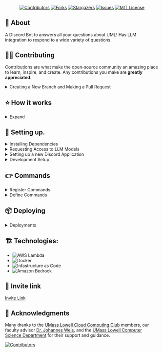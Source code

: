 <div align="center">

[![Contributors](https://img.shields.io/github/contributors/UMLCloudComputing/rowdybot.svg?style=for-the-badge)](https://github.com/UMLCloudComputing/rowdybot/graphs/contributors)
[![Forks](https://img.shields.io/github/forks/UMLCloudComputing/rowdybot.svg?style=for-the-badge)](https://github.com/UMLCloudComputing/rowdybot/network/members)
[![Stargazers](https://img.shields.io/github/stars/UMLCloudComputing/rowdybot.svg?style=for-the-badge)](https://github.com/UMLCloudComputing/rowdybot/stargazers)
[![Issues](https://img.shields.io/github/issues/UMLCloudComputing/rowdybot.svg?style=for-the-badge)](https://github.com/UMLCloudComputing/rowdybot/issues)
[![MIT License](https://img.shields.io/github/license/UMLCloudComputing/rowdybot.svg?style=for-the-badge)](https://github.com/UMLCloudComputing/rowdybot/blob/master/LICENSE)
</div>



## 📘 About
A Discord Bot to answers all your questions about UML! Has LLM integration to respond to a wide variety of questions.

## 👨‍💻 Contributing

Contributions are what make the open-source community an amazing place to learn, inspire, and create. Any contributions you make are **greatly appreciated**.

<details>
<summary>Creating a New Branch and Making a Pull Request</summary>

Follow these steps to contribute to the project with a new feature or bug fix:

### Step 1: Create a New Branch
Before starting your work, ensure you're on the `main` branch and that it's up to date.

```sh
git checkout main
git pull origin main
```

Create a new branch for your feature or bug fix. Follow a naming convention like `feature/<feature-name>` or `bugfix/<bug-name>`.

```sh
git checkout -b feature/my-new-feature
# or
git checkout -b bugfix/my-bug-fix
```

### Step 2: Make Your Changes
Implement your feature or fix the bug in your branch. Commit your changes using clear, concise, and conventional commit messages following the guidelines at [conventionalcommits.org](https://www.conventionalcommits.org).

```sh
git add .
git commit -m "feat: add my new feature"
# or
git commit -m "fix: correct a bug"
```

Optionally, if you assigned yourself an issue, you can automatically create and link a branch using the GitHub UI. Click on the "Create a branch" button and select the option to create a new branch for the issue.

### Step 3: Push Your Changes
Push your changes to the repository.

```sh
git push origin feature/my-new-feature
# or
git push origin bugfix/my-bug-fix
```

#### Style Guide
- Use clear, concise, and conventional commit messages. Commit messages should follow this specification https://www.conventionalcommits.org/en/v1.0.0/
- Follow the best software development practices and write clean, maintainable code.
- For ReactJS, follow this style guide: <https://dev.to/abrahamlawson/react-style-guide-24pp>. Except use indendantation of 4 spaces instead of 2.

### Step 4: Create a Pull Request
Go to the GitHub repository page and click on the "Pull request" button. Select your branch and provide a detailed description of your changes. Explain why your changes should be merged into the main branch.

### Step 5: Review and Merge
Wait for the project maintainers to review your pull request. They may request changes. Once your pull request is approved, a project maintainer will merge it into the main branch.

Thank you for your contribution!

</details>

## ⭐ How it works

<details>

<summary>Expand</summary>

The interaction model with the bot is asynchronous.

Upon executing a slash command, Discord will call the URL specified in "Interaction Endpoints URL" (which can be specified in the discord app development portal).
The result of discord calling this URL will execute our Lambda Function (which is created through running `cdk deploy` on this repository). The lambda function handles the interaction request and sends a response back to the user.

When the bot is not in use, the Lambda Function will not run, significantly saving costs compared to an EC2 instance.
</details>

## 🚀 Setting up.
<details>
<summary>Installing Dependencies</summary>

- [AWS CLI](https://docs.aws.amazon.com/cli/latest/userguide/getting-started-install.html)
- [Node.JS](https://github.com/nvm-sh/nvm)
- Python `sudo apt install python3`
- AWS CDK `npm install -g aws-cdk`
- Pyyaml `pip install pyyaml`
- Requests `pip install requests`

</details>

<details>
<summary>Requesting Access to LLM Models</summary>

1. Head to your main AWS Dashboard and search for Amazon Bedrock. Click on Amazon Bedrock

![image](https://github.com/UMLCloudComputing/rowdybot/assets/136134023/26fdea83-2d4e-4a06-a4d1-e15071ec6b8e)

2. Click on Get Started

![image](https://github.com/UMLCloudComputing/rowdybot/assets/136134023/db7aa135-d3ea-494c-8048-c6e75f7c64ae)

Click on the Titan Models category and request access to Titan Text G1 - Premiere, Titan Text G1 - Lite, and Titan Text Embeddings v2
**If you're using the Cloud Computing Club account, then the necessary models have already been requested.**
![image](https://github.com/UMLCloudComputing/rowdybot/assets/136134023/a6b0b9c3-f5f2-402d-a41e-418e54f9aafb)

</details>

<details>
<summary>Setting up a new Discord Application</summary>

1. Go to discord.dev and create a new application.
2. Follow the documentation here to create a knowledge base that is connected to Pinecone https://docs.pinecone.io/integrations/amazon-bedrock

Navigate to application creation
![image](https://github.com/UMLCloudComputing/rowdybot/assets/136134023/faa98e19-935e-4d27-a37d-afccdbb9cc77)

Put the name of your application here and accept the terms of service.
![image](https://github.com/UMLCloudComputing/rowdybot/assets/136134023/cf796994-3e4d-4e8f-b208-0e191fa0a6d3)

6. Get your Bot ID, Secret Key, and Public Key. Examples of where you find them are below.

Bot ID:
![image](https://github.com/UMLCloudComputing/rowdybot/assets/136134023/fc627f8a-ef30-4a3a-a8e3-1fc1dff7884c)

Secret Key:
![image](https://github.com/UMLCloudComputing/rowdybot/assets/136134023/bead23af-2180-4ad3-a254-afb1d1d2121a)

Public Key:
![image](https://github.com/UMLCloudComputing/rowdybot/assets/136134023/595f713f-c415-4b1d-937f-86929e0c5e00)

7. Save them to a safe place. You will be needing these in the next step.
</details>

<details>
<summary>Development Setup</summary>
   
1. Install the tools listed in the Dependencies section of the README.md
2. Clone the repository to a your local device.
3. Create an IAM user and give them full access to Amazon Bedrock, DynamoDB, S3, and AWS Lambda.
4. Run `aws configure` to setup your AWS credentials.
5. Create a .env in the root of the repository. Enter your AWS credentials as such:
```
AWS_ACCESS_KEY_ID=
AWS_SECRET_ACCESS_KEY=
```
1. Create a DyanmoDB table and note down the name. You will need this in the following steps
2. Create an Amazon Bedrock Knowledge Base with these instructions https://docs.pinecone.io/integrations/amazon-bedrock
3. Create an Amazon Bedrock Agent and attach a the knowledge base your created.
4. Create an alias for the Amazon Bedrock Agent. Note down both the ID of the Agent and the ID of the Alias.
5.  Make sure that these values are set in your `.env` file .
```
TOKEN=<Discord Bot Secret Key>
ID=<Discord Bot ID>
DISCORD_PUBLIC_KEY=<Discord Bot Public Key>

# AWS Credentials
AWS_ACCESS_KEY_ID=<AWS Access Key ID>
AWS_SECRET_ACCESS_KEY=<AWS Access Secret Key>

# Resource IDs
LAMBDA_FUNC=<Lambda Function Name>
DYNAMO_TABLE=<Name of your DynamoDB Table>
CITATION_BUCKET=<Name of your Citations Database (optional)>
AGENT_ID=<ID of the Amazon Bedrock Agent>
AGENT_ALIAS=<ID of the Amazon Bedrock Agent Alias>
```
8. Finally, run `cdk bootstrap` to setup the cdk project.

</details>

## 👉 Commands

<details>
<summary>Register Commands</summary>

1. Create an `.env` file in the root directory of the project. Do not upload this file to github, it contains secrets.
2. Make sure these environmental variables are in your `.env` file.
   1. `TOKEN=<your discord bot token>`
   2. `ID=<your discord bot ID>`
3. Enter new commands in this format, with each one on a new line in the file `commands/discord_commands.yaml`
```
- name: <name of your command>
  description: <command description>
  options:
    - name: <parameter 1>
      description: <parameter description>
      type: 3 # string
      required: true
    - name: <parameter 2>
      description: <parameter 2 description>
      type: 3 # string
      required: true
```
4. From your root directory, run `python3 register_commands.py`
5. You should receive the status `201` or `200` printing out in your terminal.
</details>

<details>
<summary>Define Commands</summary>

1. Commands can be defined in the file `src/app/main.py`
2. You can register commands in the `interact` function by adding more `elif` statements. 
   1. The parameters of the command that are received from the user is in encoded in the variable `data`. The statement `data["options"][n]["value"]` will extract the argument `n`.   
   2. The message that the bot returns to the user is specified in the string variable `message_content`. It is crucial that `message_content` is a string.
   3. Following the example of the `/weather` command, you may choose to call an external function that returns a string for better code readability.
  
</details>

## 📦 Deploying

<details>
<summary>Deployments</summary>

1. Run `cdk bootstrap` to setup the project for deployment.
2. Deploy to lambda by running `cdk deploy`.
3. If `cdk deploy` fails due to insufficient privileges to run docker, type `sudo cdk deploy`. If that doesn't work, type `sudo -i` to become root, `cd` back to the project root and run `cdk deploy` again.
4. If successful, `cdk deploy` should have this: `DiscordBotLambdaTest.ApiGatewayUrl = <Your API Gateway URL>` in the output.
5. Copy the API Gateway URL and go to your Discord Developer's Portal (discord.dev). Set this as Interactions Endpoint for your Bot.
![image](https://github.com/UMLCloudComputing/rowdybot/assets/136134023/6e0171af-3151-4223-9590-b7d9953aca39)


</details>

## 🏗 Technologies:

- ![AWS Lambda](https://img.shields.io/badge/AWS_Lambda-FF9900?style=for-the-badge&logo=awslambda&logoColor=white)
- ![Docker](https://img.shields.io/badge/Docker-2496ED?style=for-the-badge&logo=docker&logoColor=white)
- ![Infastructure as Code](https://img.shields.io/badge/Infastructure_as_Code-FFA500?style=for-the-badge&logo=terraform&logoColor=white)
- ![Amazon Bedrock](https://img.shields.io/badge/Amazon_Bedrock-CA2C92?style=for-the-badge&logo=amazonbedrock&logoColor=white)



## 🎉 Invite link
[Invite Link](https://discord.com/oauth2/authorize?client_id=1241285489969856514&permissions=8&scope=bot%20applications.commands)

## 🎉 Acknowledgments

Many thanks to the [UMass Lowell Cloud Computing Club](https://umasslowellclubs.campuslabs.com/engage/organization/cloudcomputingclub) members, our faculty advisor [Dr. Johannes Weis](https://www.uml.edu/sciences/computer-science/people/weis-johannes.aspx), and the [UMass Lowell Computer Science Department](https://www.uml.edu/Sciences/computer-science/) for their support and guidance.



[![Contributors](https://contributors-img.web.app/image?repo=UMLCloudComputing/rowdybot)](https://github.com/UMLCloudComputing/rowdybot/graphs/contributors)

